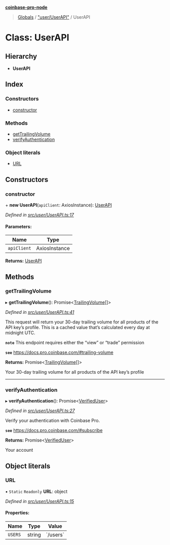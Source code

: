 **[coinbase-pro-node](../README.md)**

> [Globals](../globals.md) / ["user/UserAPI"](../modules/_user_userapi_.md) / UserAPI

# Class: UserAPI

## Hierarchy

- **UserAPI**

## Index

### Constructors

- [constructor](_user_userapi_.userapi.md#constructor)

### Methods

- [getTrailingVolume](_user_userapi_.userapi.md#gettrailingvolume)
- [verifyAuthentication](_user_userapi_.userapi.md#verifyauthentication)

### Object literals

- [URL](_user_userapi_.userapi.md#url)

## Constructors

### constructor

\+ **new UserAPI**(`apiClient`: AxiosInstance): [UserAPI](_user_userapi_.userapi.md)

_Defined in [src/user/UserAPI.ts:17](https://github.com/bennycode/coinbase-pro-node/blob/e6678df/src/user/UserAPI.ts#L17)_

#### Parameters:

| Name        | Type          |
| ----------- | ------------- |
| `apiClient` | AxiosInstance |

**Returns:** [UserAPI](_user_userapi_.userapi.md)

## Methods

### getTrailingVolume

▸ **getTrailingVolume**(): Promise<[TrailingVolume](../interfaces/_user_userapi_.trailingvolume.md)[]\>

_Defined in [src/user/UserAPI.ts:41](https://github.com/bennycode/coinbase-pro-node/blob/e6678df/src/user/UserAPI.ts#L41)_

This request will return your 30-day trailing volume for all products of the API key’s profile. This is a cached value that’s calculated every day at midnight UTC.

**`note`** This endpoint requires either the “view” or “trade” permission

**`see`** https://docs.pro.coinbase.com/#trailing-volume

**Returns:** Promise<[TrailingVolume](../interfaces/_user_userapi_.trailingvolume.md)[]\>

Your 30-day trailing volume for all products of the API key’s profile

---

### verifyAuthentication

▸ **verifyAuthentication**(): Promise<[VerifiedUser](../interfaces/_user_userapi_.verifieduser.md)\>

_Defined in [src/user/UserAPI.ts:27](https://github.com/bennycode/coinbase-pro-node/blob/e6678df/src/user/UserAPI.ts#L27)_

Verify your authentication with Coinbase Pro.

**`see`** https://docs.pro.coinbase.com/#subscribe

**Returns:** Promise<[VerifiedUser](../interfaces/_user_userapi_.verifieduser.md)\>

Your account

## Object literals

### URL

▪ `Static` `Readonly` **URL**: object

_Defined in [src/user/UserAPI.ts:15](https://github.com/bennycode/coinbase-pro-node/blob/e6678df/src/user/UserAPI.ts#L15)_

#### Properties:

| Name    | Type   | Value      |
| ------- | ------ | ---------- |
| `USERS` | string | \`/users\` |

